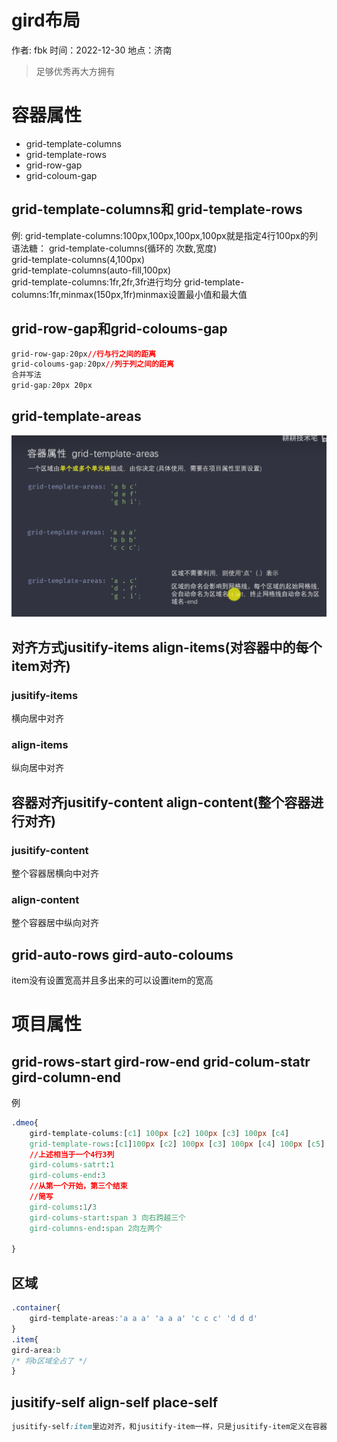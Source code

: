 # gird布局

作者: fbk
时间：2022-12-30
地点：济南
>足够优秀再大方拥有

# 容器属性
- grid-template-columns
- grid-template-rows
- grid-row-gap
- grid-coloum-gap

## grid-template-columns和 grid-template-rows
例: grid-template-columns:100px,100px,100px,100px就是指定4行100px的列<br>
语法糖： grid-template-columns(循环的
次数,宽度)<br>
grid-template-columns(4,100px)<br>
grid-template-columns(auto-fill,100px)<br>
grid-template-columns:1fr,2fr,3fr进行均分
grid-template-columns:1fr,minmax(150px,1fr)minmax设置最小值和最大值<br>
## grid-row-gap和grid-coloums-gap
```css
grid-row-gap:20px//行与行之间的距离
grid-coloums-gap:20px//列于列之间的距离
合并写法
grid-gap:20px 20px
```
## grid-template-areas
![](../../assets/img/2022-12-30/grid-area.png)
## 对齐方式jusitify-items align-items(对容器中的每个item对齐)
### jusitify-items
横向居中对齐
### align-items
纵向居中对齐

## 容器对齐jusitify-content align-content(整个容器进行对齐)
### jusitify-content
整个容器居横向中对齐
### align-content
整个容器居中纵向对齐
## grid-auto-rows gird-auto-coloums
item没有设置宽高并且多出来的可以设置item的宽高
# 项目属性
## grid-rows-start gird-row-end grid-colum-statr gird-column-end
例
```css
.dmeo{
    gird-template-colums:[c1] 100px [c2] 100px [c3] 100px [c4]
    grid-template-rows:[c1]100px [c2] 100px [c3] 100px [c4] 100px [c5]
    //上述相当于一个4行3列
    gird-colums-satrt:1
    gird-colums-end:3
    //从第一个开始，第三个结束
    //简写
    gird-colums:1/3
    gird-colums-start:span 3 向右跨越三个
    gird-columns-end:span 2向左两个

}
```
## 区域
```css
.container{
    gird-template-areas:'a a a' 'a a a' 'c c c' 'd d d'
}
.item{
gird-area:b
/* 将b区域全占了 */
}
```
## jusitify-self align-self place-self
```css
jusitify-self:item里边对齐，和jusitify-item一样，只是jusitify-item定义在容器，jusitify-self定义在item

```